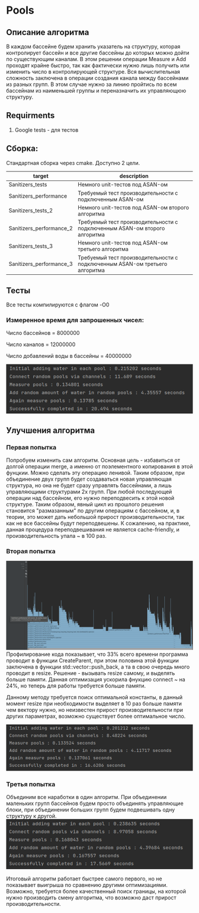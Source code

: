 # Pools
## Описание алгоритма
В каждом бассейне будем хранить указатель на структуру, которая контролирует бассейн и все другие бассейны до которых можно дойти по существующим каналам. В этом решении операции Measure и Add проходят крайне быстро, так как фактически нужно лишь получить или изменить число в контролирующей структуре. Вся вычислительная сложность заключена в операции создания канала между бассейнами из разных групп. В этом случае нужно за линию пройтись по всем бассейнам из наименьшей группы и переназначить их управляющюю структуру.
## Requirments
1. Google tests - для тестов

## Сборка:
Стандартная сборка через cmake. Доступно 2 цели.

| target | description |
| ------ | ------ |
| Sanitizers_tests | Немного unit-тестов под ASAN-ом |
| Sanitizers_performance | Требуемый тест производительности с подключенным ASAN-ом |
| Sanitizers_tests_2 | Немного unit-тестов под ASAN-ом второго алгоритма|
| Sanitizers_performance_2 | Требуемый тест производительности с подключенным ASAN-ом второго алгоритма|
| Sanitizers_tests_3 | Немного unit-тестов под ASAN-ом третьего алгоритма |
| Sanitizers_performance_3 | Требуемый тест производительности с подключенным ASAN-ом третьего алгоритма|

## Тесты
Все тесты компилируются с флагом -O0

### Измеренное время для запрошенных чисел:
Число бассейнов = 8000000

Число каналов = 12000000

Число добавлений воды в бассейны = 40000000

![Alt text](img/benchmark.png?raw=true "Результаты теста")

## Улучшения алгоритма
### Первая попытка
Попробуем изменить сам алгоритм. Основная цель - избавиться от долгой операции merge, а именно от поэлементного копирования в этой фунцкии. Можно сделать эту операцию ленивой. Таким образом, при объединение двух групп будет создаваться новая управляющая структура, но она не будет сразу управлять бассейнами, а лишь управляющими структурами 2х групп. При любой последующей операции над бассейном, его нужно переподвесить к этой новой структуре. Таким образом, явный цикл из прошлого решения становится "размазанным" по другим операциям с бассейном, и, в теории, это может дать небольшой прирост производительности, так как не все бассейны будут переподвешены. К сожалению, на практике, данная процедура переподвешивания не является cache-friendly, и производительность упала ~ в 100 раз.   

### Вторая попытка
![Alt text](img/profiler.png?raw=true "Профилирование кода")
Профилирование кода показывает, что 33% всего времени программа проводит в функции CreateParent, при этом половина этой функции заключена в функции std::vector::push_back, а та в свою очередь много проводит в resize. Решение - вызывать resize самому, и выделять больше памяти. Данная оптимизация ускорила фнукцию connect ~ на 24%, но теперь для работы требуется больше памяти. 

Данному методу требуется поиск оптимальной константы, в данный момент resize при необходимости выделяет в 10 раз больше памяти чем вектору нужно, но неизвестен прирост производительности при других параметрах, возможно существует более оптимальное число.    

![Alt text](img/new_benchmark.png?raw=true "Новые результаты")

### Третья попытка
Объединим все наработки в один алгоритм. При объединении маленьких групп бассейнов будем просто объединять управляющие блоки, при объединении больших групп будем подвешивать одну структуру к другой. 
![Alt text](img/last.png?raw=true "Новые результаты")

Итоговый алгоритм работает быстрее самого первого, но не показывает выигрыша по сравнению другими оптимизациями. Возможно, требуется более качественный поиск границы, на которой нужно производить смену алгоритма, что возможно даст прирост производительности.
